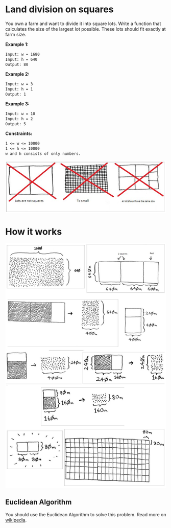 # Land division on squares

You own a farm and want to divide it into square lots. Write a function that calculates the size of the largest lot possible. These lots should fit exactly at farm size.

**Example 1:**

```
Input: w = 1680
Input: h = 640
Output: 80
```

**Example 2:**

```
Input: w = 3
Input: h = 1
Output: 1
```

**Example 3:**

```
Input: w = 10
Input: h = 2
Output: 5
```

**Constraints:**

```
1 <= w <= 10000
1 <= h <= 10000
w and h consists of only numbers.
```

![land-division-on-squares-constraints](https://github.com/davydsonsantana/algorithms-ts/blob/master/src/problems/land-division-on-squares/land-division-on-squares-01.jpg??raw=true)

# How it works

![land-division-on-squares-explanation](https://github.com/davydsonsantana/algorithms-ts/blob/master/src/problems/land-division-on-squares/land-division-on-squares-02.jpg?raw=true)

## Euclidean Algorithm

You should use the Euclidean Algorithm to solve this problem. Read more on [wikipedia](https://wikipedia.org/wiki/Euclidean_algorithm).
